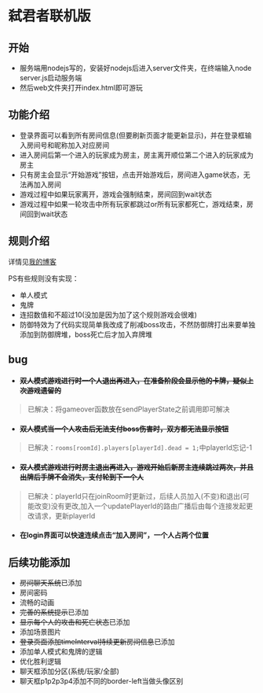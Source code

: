# 弑君者联机版
## 开始
- 服务端用nodejs写的，安装好nodejs后进入server文件夹，在终端输入node server.js启动服务端
- 然后web文件夹打开index.html即可游玩
## 功能介绍
- 登录界面可以看到所有房间信息(但要刷新页面才能更新显示)，并在登录框输入房间号和昵称加入对应房间
- 进入房间后第一个进入的玩家成为房主，房主离开顺位第二个进入的玩家成为房主
- 只有房主会显示“开始游戏”按钮，点击开始游戏后，房间进入game状态，无法再加入房间
- 游戏过程中如果玩家离开，游戏会强制结束，房间回到wait状态
- 游戏过程中如果一轮攻击中所有玩家都跳过or所有玩家都死亡，游戏结束，房间回到wait状态
## 规则介绍
详情见[我的博客](http://47.96.132.249/index.php/2023/11/26/%e5%bc%91%e5%90%9b%e8%80%85%e6%89%91%e5%85%8b%e6%a1%8c%e6%b8%b8%e8%a7%84%e5%88%99/)

PS有些规则没有实现：
- 单人模式
- 鬼牌
- 连招数值和不超过10(没加是因为加了这个规则游戏会很难)
- 防御特效为了代码实现简单我改成了削减boss攻击，不然防御牌打出来要单独添加到防御牌堆，boss死亡后才加入弃牌堆
## bug
- #### ~~双人模式游戏进行时一个人退出再进入，在准备阶段会显示他的卡牌，疑似上次游戏遗留的~~
> 已解决：将gameover函数放在sendPlayerState之前调用即可解决
- #### ~~双人模式当一个人攻击后无法支付boss伤害时，双方都无法显示按钮~~
> 已解决：`rooms[roomId].players[playerId].dead = 1;`中playerId忘记-1
- #### ~~双人模式游戏进行时房主退出再进入，游戏开始后新房主连续跳过两次，并且出牌后手牌不会消失，支付轮到下一个人~~
> 已解决：playerId只在joinRoom时更新过，后续人员加入(不变)和退出(可能改变)没有更改,加入一个updatePlayerId的路由广播后由每个连接发起更改请求，更新playerId
- #### 在login界面可以快速连续点击“加入房间”，一个人占两个位置

## 后续功能添加
- ~~房间聊天系统~~已添加
- 房间密码
- 流畅的动画
- ~~完善的系统提示~~已添加
- ~~显示每个人的攻击和死亡状态~~已添加
- 添加场景图片
- ~~登录页面添加timeInterval持续更新房间信息~~已添加
- 添加单人模式和鬼牌的逻辑
- 优化胜利逻辑
- 聊天框添加分区(系统/玩家/全部)
- 聊天框p1p2p3p4添加不同的border-left当做头像区别